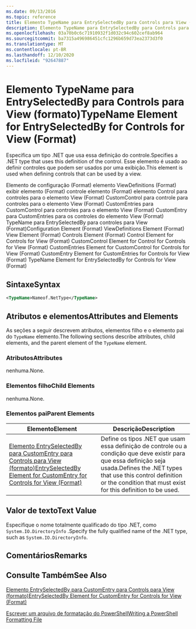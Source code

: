 ```yaml
---
ms.date: 09/13/2016
ms.topic: reference
title: Elemento TypeName para EntrySelectedBy para Controls para View (formato)
description: Elemento TypeName para EntrySelectedBy para Controls para View (formato)
ms.openlocfilehash: 03a70b0c6c71910932f1d032c94c602cef8ab964
ms.sourcegitcommit: ba7315a496986451cfc1296b659d73ea2373d3f0
ms.translationtype: MT
ms.contentlocale: pt-BR
ms.lasthandoff: 12/10/2020
ms.locfileid: "92647887"
---
```

# <a name="typename-element-for-entryselectedby-for-controls-for-view-format"></a><span data-ttu-id="2b4dc-103">Elemento TypeName para EntrySelectedBy para Controls para View (formato)</span><span class="sxs-lookup"><span data-stu-id="2b4dc-103">TypeName Element for EntrySelectedBy for Controls for View (Format)</span></span>

<span data-ttu-id="2b4dc-104">Especifica um tipo .NET que usa essa definição do controle.</span><span class="sxs-lookup"><span data-stu-id="2b4dc-104">Specifies a .NET type that uses this definition of the control.</span></span> <span data-ttu-id="2b4dc-105">Esse elemento é usado ao definir controles que podem ser usados por uma exibição.</span><span class="sxs-lookup"><span data-stu-id="2b4dc-105">This element is used when defining controls that can be used by a view.</span></span>

<span data-ttu-id="2b4dc-106">Elemento de configuração (Format) elemento ViewDefinitions (Format) exibir elemento (Format) controle elemento (Format) elemento Control para controles para o elemento View (Format) CustomControl para controle para controles para o elemento View (Format) CustomEntries para CustomControl para controles para o elemento View (Format) CustomEntry para CustomEntries para os controles do elemento View (Format) TypeName para EntrySelectedBy para controles para View (Format)</span><span class="sxs-lookup"><span data-stu-id="2b4dc-106">Configuration Element (Format) ViewDefinitions Element (Format) View Element (Format) Controls Element (Format) Control Element for Controls for View (Format) CustomControl Element for Control for Controls for View (Format) CustomEntries Element for CustomControl for Controls for View (Format) CustomEntry Element for CustomEntries for Controls for View (Format) TypeName Element for EntrySelectedBy for Controls for View (Format)</span></span>

## <a name="syntax"></a><span data-ttu-id="2b4dc-107">Sintaxe</span><span class="sxs-lookup"><span data-stu-id="2b4dc-107">Syntax</span></span>

```xml
<TypeName>Nameof.NetType</TypeName>

```

## <a name="attributes-and-elements"></a><span data-ttu-id="2b4dc-108">Atributos e elementos</span><span class="sxs-lookup"><span data-stu-id="2b4dc-108">Attributes and Elements</span></span>

<span data-ttu-id="2b4dc-109">As seções a seguir descrevem atributos, elementos filho e o elemento pai do `TypeName` elemento.</span><span class="sxs-lookup"><span data-stu-id="2b4dc-109">The following sections describe attributes, child elements, and the parent element of the `TypeName` element.</span></span>

### <a name="attributes"></a><span data-ttu-id="2b4dc-110">Atributos</span><span class="sxs-lookup"><span data-stu-id="2b4dc-110">Attributes</span></span>

<span data-ttu-id="2b4dc-111">nenhuma.</span><span class="sxs-lookup"><span data-stu-id="2b4dc-111">None.</span></span>

### <a name="child-elements"></a><span data-ttu-id="2b4dc-112">Elementos filho</span><span class="sxs-lookup"><span data-stu-id="2b4dc-112">Child Elements</span></span>

<span data-ttu-id="2b4dc-113">nenhuma.</span><span class="sxs-lookup"><span data-stu-id="2b4dc-113">None.</span></span>

### <a name="parent-elements"></a><span data-ttu-id="2b4dc-114">Elementos pai</span><span class="sxs-lookup"><span data-stu-id="2b4dc-114">Parent Elements</span></span>

|<span data-ttu-id="2b4dc-115">Elemento</span><span class="sxs-lookup"><span data-stu-id="2b4dc-115">Element</span></span>|<span data-ttu-id="2b4dc-116">Descrição</span><span class="sxs-lookup"><span data-stu-id="2b4dc-116">Description</span></span>|
|-------------|-----------------|
|[<span data-ttu-id="2b4dc-117">Elemento EntrySelectedBy para CustomEntry para Controls para View (formato)</span><span class="sxs-lookup"><span data-stu-id="2b4dc-117">EntrySelectedBy Element for CustomEntry for Controls for View (Format)</span></span>](./entryselectedby-element-for-customentry-for-controls-for-view-format.md)|<span data-ttu-id="2b4dc-118">Define os tipos .NET que usam essa definição de controle ou a condição que deve existir para que essa definição seja usada.</span><span class="sxs-lookup"><span data-stu-id="2b4dc-118">Defines the .NET types that use this control definition or the condition that must exist for this definition to be used.</span></span>|

## <a name="text-value"></a><span data-ttu-id="2b4dc-119">Valor de texto</span><span class="sxs-lookup"><span data-stu-id="2b4dc-119">Text Value</span></span>

<span data-ttu-id="2b4dc-120">Especifique o nome totalmente qualificado do tipo .NET, como `System.IO.DirectoryInfo` .</span><span class="sxs-lookup"><span data-stu-id="2b4dc-120">Specify the fully qualified name of the .NET type, such as `System.IO.DirectoryInfo`.</span></span>

## <a name="remarks"></a><span data-ttu-id="2b4dc-121">Comentários</span><span class="sxs-lookup"><span data-stu-id="2b4dc-121">Remarks</span></span>

## <a name="see-also"></a><span data-ttu-id="2b4dc-122">Consulte Também</span><span class="sxs-lookup"><span data-stu-id="2b4dc-122">See Also</span></span>

[<span data-ttu-id="2b4dc-123">Elemento EntrySelectedBy para CustomEntry para Controls para View (formato)</span><span class="sxs-lookup"><span data-stu-id="2b4dc-123">EntrySelectedBy Element for CustomEntry for Controls for View (Format)</span></span>](./entryselectedby-element-for-customentry-for-controls-for-view-format.md)

[<span data-ttu-id="2b4dc-124">Escrever um arquivo de formatação do PowerShell</span><span class="sxs-lookup"><span data-stu-id="2b4dc-124">Writing a PowerShell Formatting File</span></span>](./writing-a-powershell-formatting-file.md)
